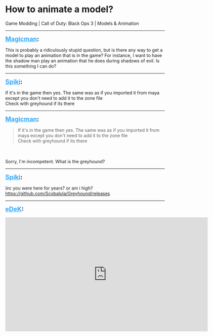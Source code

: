 # How to animate a model?
Game Modding | Call of Duty: Black Ops 3 | Models & Animation

---
<strong style="font-size: 1.4em;"><span style="text-decoration: underline;text-decoration-color: #34a7f9;"><span style="color:#34a7f9;">Magicman</span></span>:</strong>

<p>This is probably a ridiculously stupid question, but is there any way to get a model to play an animation that is in the game? For instance, I want to have the shadow man play an animation that he does during shadows of evil. Is this something I can do?</p>

---
<strong style="font-size: 1.4em;"><span style="text-decoration: underline;text-decoration-color: #34a7f9;"><span style="color:#34a7f9;">Spiki</span></span>:</strong>

<p>If it&#39;s in the game then yes. The same was as if you imported it from maya except you don&#39;t need to add it to the zone file<br />Check with greyhound if its there</p>

---
<strong style="font-size: 1.4em;"><span style="text-decoration: underline;text-decoration-color: #34a7f9;"><span style="color:#34a7f9;">Magicman</span></span>:</strong>

<p><blockquote>If it&#39;s in the game then yes. The same was as if you imported it from maya except you don&#39;t need to add it to the zone file<br />Check with greyhound if its there<br /></blockquote><br /><br />Sorry, I&#39;m incompetent. What is the greyhound?</p>

---
<strong style="font-size: 1.4em;"><span style="text-decoration: underline;text-decoration-color: #34a7f9;"><span style="color:#34a7f9;">Spiki</span></span>:</strong>

<p>iirc you were here for years? or am i high?<br /><a href="https://github.com/Scobalula/Greyhound/releases">https://github.com/Scobalula/Greyhound/releases</a></p>

---
<strong style="font-size: 1.4em;"><span style="text-decoration: underline;text-decoration-color: #34a7f9;"><span style="color:#34a7f9;">eDeK</span></span>:</strong>

<p><iframe type="text/html" width="640" height="360" src="https://www.youtube.com/embed/c_JN-jJW7tI" frameborder="0"></iframe></p>
